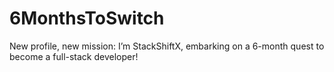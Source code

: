 # 6MonthsToSwitch
New profile, new mission: I’m StackShiftX, embarking on a 6-month quest to become a full-stack developer!
